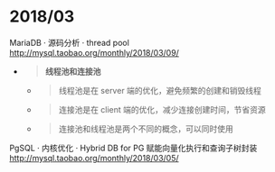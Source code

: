 
# 2018/03

MariaDB · 源码分析 · thread pool http://mysql.taobao.org/monthly/2018/03/09/
- > **线程池和连接池**
  * > 线程池是在 server 端的优化，避免频繁的创建和销毁线程
  * > 连接池是在 client 端的优化，减少连接创建时间，节省资源
  * > 连接池和线程池是两个不同的概念，可以同时使用

PgSQL · 内核优化 · Hybrid DB for PG 赋能向量化执行和查询子树封装 http://mysql.taobao.org/monthly/2018/03/05/
